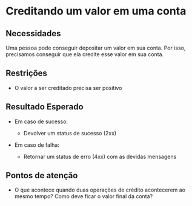 # Creditando um valor em uma conta

## Necessidades

Uma pessoa pode conseguir depositar um valor em sua conta. Por isso, precisamos conseguir que ela credite esse valor em sua conta.
   
## Restrições

- O valor a ser creditado precisa ser positivo

## Resultado Esperado

- Em caso de sucesso:
   - Devolver um status de sucesso (2xx)

- Em caso de falha:
   - Retornar um status de erro (4xx) com as devidas mensagens

## Pontos de atenção
- O que acontece quando duas operações de crédito acontecerem ao mesmo tempo? Como deve ficar o valor final da conta?
